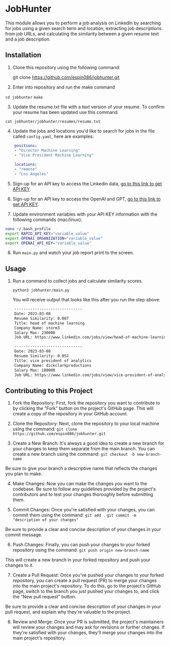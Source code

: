 # JobHunter

This module allows you to perform a job analysis on LinkedIn by searching for jobs using a given search term and location, extracting job descriptions from job URLs, and calculating the similarity between a given resume text and a job description.

## Installation

1. Clone this repository using the following command: 

    git clone https://github.com/espin086/jobhunter.git

2. Enter into repository and run the make command

`cd jobhunter`
`make`

3. Update the resume.txt file with a text version of your resume. To confirm
your resume has been updated use this command.

`cat jobhunter/jobhunter/resumes/resume.txt`

4. Update the jobs and locations you'd like to search for jobs in the file called `config.yaml`, here are examples:
```yaml
    positions:
    - "Director Machine Learning"
    - "Vice President Machine Learning"
    
    locations:
    - "remote"
    - "Los Angeles"
```
5. Sign-up for an API key to access the Linkedin data, [go to this link to get API KEY](https://rapidapi.com/jaypat87/api/linkedin-jobs-search).

6. Sign-up for an API key to access the OpenAI and GPT, [go to this link to get API KEY](https://openai.com/blog/openai-api).

7. Update environment variables with your API KEY information with the following commands (mac/linux):
```bash
nano ~/.bash_profile
export RAPID_API_KEY="variable_value"
export OPENAI_ORGANIZATION="variable_value"
export OPENAI_API_KEY="variable_value"
```
8. Run `main.py` and watch your job report print to the screen.


## Usage

1. Run a command to collect jobs and calculate similarity scores.

    `python3 jobhunter/main.py`


    You will receive output that looks like this after you run the step above:
```bash
    ------------------------------
    Date: 2023-03-08
    Resume Similarity: 0.087
    Title: head of machine learning
    Company Name: storm3
    Salary Max: 230000
    Job URL: https://www.linkedin.com/jobs/view/head-of-machine-learning-at-storm3-3511291454

    ------------------------------
    Date: 2023-03-08
    Resume Similarity: 0.052
    Title: vice president of analytics
    Company Name: dickclarkproductions
    Salary Max: 180000
    Job URL: https://www.linkedin.com/jobs/view/vice-president-of-analytics-at-dick-clark-productions-3509854976
```
    

## Contributing to this Project

1. Fork the Repository: First, fork the repository you want to contribute to by clicking the "Fork" button on the project's GitHub page. This will create a copy of the repository in your GitHub account.

2. Clone the Repository: Next, clone the repository to your local machine using the command:
`git clone https://github.com/espin086/jobhunter.git`

3. Create a New Branch: It's always a good idea to create a new branch for your changes to keep them separate from the main branch. You can create a new branch using the command:
`git checkout -b new-branch-name`

Be sure to give your branch a descriptive name that reflects the changes you plan to make.

4. Make Changes: Now you can make the changes you want to the codebase. Be sure to follow any guidelines provided by the project's contributors and to test your changes thoroughly before submitting them.

5. Commit Changes: Once you're satisfied with your changes, you can commit them using the command:
`git add .`
`git commit -m "description of your changes"`


Be sure to provide a clear and concise description of your changes in your commit message.

6. Push Changes: Finally, you can push your changes to your forked repository using the command:
`git push origin new-branch-name`

This will create a new branch in your forked repository and push your changes to it.

7. Create a Pull Request: Once you've pushed your changes to your forked repository, you can create a pull request (PR) to merge your changes into the main project's repository. To do this, go to the project's GitHub page, switch to the branch you just pushed your changes to, and click the "New pull request" button.

Be sure to provide a clear and concise description of your changes in your pull request, and explain why they're valuable to the project.

8. Review and Merge: Once your PR is submitted, the project's maintainers will review your changes and may ask for revisions or further changes. If they're satisfied with your changes, they'll merge your changes into the main project's repository.